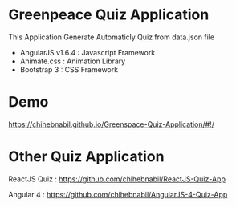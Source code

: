 Greenpeace Quiz Application
==
This Application Generate Automaticly Quiz from data.json file

- AngularJS v1.6.4 : Javascript Framework
- Animate.css :  Animation Library
- Bootstrap 3 : CSS Framework

Demo
===
https://chihebnabil.github.io/Greenspace-Quiz-Application/#!/

Other Quiz Application
===

ReactJS Quiz : https://github.com/chihebnabil/ReactJS-Quiz-App

Angular 4    : https://github.com/chihebnabil/AngularJS-4-Quiz-App